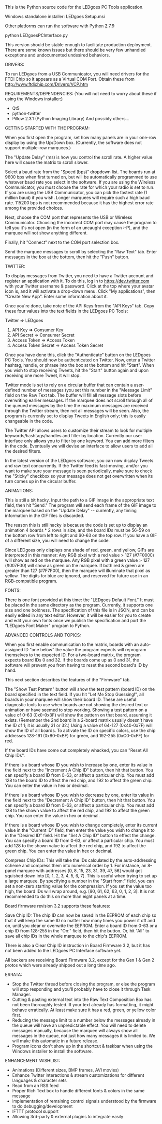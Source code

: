 This is the Python source code for the LEDgoes PC Tools application.

Windows standalone installer: LEDgoes Setup.msi

Other platforms can run the software with Python 2.7.6:

python LEDgoesPCInterface.py

This version should be stable enough to facilitate production deployment.  There are some known issues but there should be very few unhandled exceptions and undocumented undesired behaviors.

DRIVERS:

To run LEDgoes from a USB Communicator, you will need drivers for the FTDI Chip so it appears as a Virtual COM Port.  Obtain these from http://www.ftdichip.com/Drivers/VCP.htm

REQUIREMENTS/DEPENDENCIES:
(You will not need to worry about these if using the Windows installer:)

* Qt5
* python-twitter
* Pillow 2.3.1 (Python Imaging Library)
And possibly others...

GETTING STARTED WITH THE PROGRAM:

When you first open the program, set how many panels are in your one-row display by using the Up/Down box.  (Currently, the software does not support multiple-row marquees.)

The "Update Delay" (ms) is how you control the scroll rate.  A higher value here will cause the matrix to scroll slower.

Select a baud rate from the "Speed (bps)" dropdown list.  The boards run at 9600 bps when first turned on, but will be automatically programmed to use whatever baud rate you select in the software.  If you are using the Wireless Communicator, you must choose the rate for which your radio is set to run.  If you are using the USB Communicator, you can pick the fastest rate (1 million baud) if you wish.  Longer marquees will require such a high baud rate.  115200 bps is not recommended because it has the highest error rate among the provided choices.

Next, choose the COM port that represents the USB or Wireless Communicator.  Choosing the incorrect COM port may cause the program to tell you it's not open (in the form of an uncaught exception :-P), and the marquee will not show anything different.

Finally, hit "Connect" next to the COM port selection box.

Send the marquee messages to scroll by selecting the "Raw Text" tab.  Enter messages in the box at the bottom, then hit the "Push" button.

TWITTER:

To display messages from Twitter, you need to have a Twitter account and register an application with it.  To do this, log in to https://dev.twitter.com with your Twitter username & password.  Click at the top where your avatar icon is, and it will activate a drop-down menu.  Click "My applications", then "Create New App".  Enter some information about it.

Once you're done, take note of the API Keys from the "API Keys" tab.  Copy these four values into the text fields in the LEDgoes PC Tools:

Twitter => LEDgoes
1. API Key => Consumer Key
2. API Secret => Consumer Secret
3. Access Token => Access Token
4. Access Token Secret => Access Token Secret

Once you have done this, click the "Authenticate" button on the LEDgoes PC Tools.  You should now be authenticated on Twitter.  Now, enter a Twitter hashtag, handle, or phrase into the box at the bottom and hit "Start".  When you wish to stop receiving Tweets, hit the "Start" button again and upon receiving one more Tweet, it will stop.

Twitter mode is set to rely on a circular buffer that can contain a user-defined number of messages (you set this number in the "Message Limit" field on the Raw Text tab.  The buffer will fill all message slots before overwriting earlier messages.  If the marquee does not scroll through all of the queued messages by the time the maximum messages are received through the Twitter stream, then not all messages will be seen.  Also, the program is currently set to display Tweets in English only; this is easily changeable in the code.

The Twitter API allows users to customize their stream to look for multiple keywords/hashtags/handles and filter by location.  Currently our user interface only allows you to filter by one keyword.  You can add more filters in the code.  Eventually we will devise an interface to allow users to add all the desired filters.

In the latest version of the LEDgoes software, you can now display Tweets and raw text concurrently.  If the Twitter feed is fast-moving, and/or you want to make sure your message is seen periodically, make sure to check the "Sticky" checkbox so your message does not get overwritten when its turn comes up in the circular buffer.

ANIMATIONS:

This is still a bit hacky.  Input the path to a GIF image in the appropriate text field, then hit "Send."  The program will send each frame of the GIF image to the marquee based on the "Update Delay" -- currently, any timing information in the GIF files is discarded.

The reason this is still hacky is because the code is set up to display an animation 4 boards * 2 rows in size, and the board IDs must be 56-59 on the bottom row from left to right and 60-63 on the top row.  If you have a GIF of a different size, you will need to change the code.

Since LEDgoes only displays one shade of red, green, and yellow, GIFs are interpreted in this manner: Any RGB pixel with a red value > 127 (#7F0000) will show as red on the marquee.  Any RGB pixel with a green value > 127 (#007F00) will show as green on the marquee.  If both red & green are greater than 127 (#7F7F00), then the marquee will illuminate that pixel as yellow.  The digits for blue are ignored, and reserved for future use in an RGB-compatible program.

FONTS:

There is one font provided at this time: the "LEDgoes Default Font."  It must be placed in the same directory as the program.  Currently, it supports one size and one boldness.  The specification of this file is in JSON, and can be easily edited in any text editor.  However, it will be easier for you to create and edit your own fonts once we publish the specification and port the "LEDgoes Font Maker" program to Python.

ADVANCED CONTROLS AND TOPICS:

When you first enable communication to the matrix, boards with an auto-assigned ID "one below" the value the program expects will reprogram themselves to the expected ID.  For a two-board matrix, the program expects board IDs 0 and 32.  If the boards come up as 0 and 31, the software will prevent you from having to reset the second board's ID by hand.

This next section describes the features of the "Firmware" tab.

The "Show Test Pattern" button will show the test pattern (board ID) on the board specified in the text field.  If you hit "Let Me Stop Guessing!", all boards in your marquee will show their board ID.  These are useful diagnostic tools to use when boards are not showing the desired text or animation or have seemed to stop working.  Showing a test pattern on a value of 0-63 (0x0-0x3F) will show the pattern on that board, assuming it exists.  (Remember the 2nd board in a 2-board matrix usually doesn't have the ID of 1; it is usually 31 or 32.)  Using a value of 64-127 (0x40-0x7F) will show the ID of all boards.  To activate the ID on specific colors, use the chip addresses 128-191 (0x80-0xBF) for green, and 192-255 (0xC0-0xFF) for red.

If the board IDs have come out completely whacked, you can "Reset All Chip IDs".

If there is a board whose ID you wish to increase by one, enter its value in the field next to the "Increment A Chip ID" button, then hit that button.  You can specify a board ID from 0-63, or affect a particular chip.  You must add 128 to the board ID to affect the red chip, and 192 to affect the green chip.  You can enter the value in hex or decimal.

If there is a board whose ID you wish to decrease by one, enter its value in the field next to the "Decrement A Chip ID" button, then hit that button.  You can specify a board ID from 0-63, or affect a particular chip.  You must add 128 to the shown value to affect the red chip, and 192 to affect the green chip.  You can enter the value in hex or decimal.

If there is a board whose ID you wish to change completely, enter its current value in the "Current ID" field, then enter the value you wish to change it to in the "Desired ID" field.  Hit the "Set A Chip ID" button to effect the change.  You can specify a board ID from 0-63, or affect a particular chip.  You must add 128 to the shown value to affect the red chip, and 192 to affect the green chip.  You can enter the value in hex or decimal.

Compress Chip IDs:  This will take the IDs calculated by the auto-addressing scheme and compress them into numerical order by 1.  For instance, an 8-panel marquee with addresses [0, 8, 15, 23, 31, 39, 47, 56] would get squished down into [0, 1, 2, 3, 4, 5, 6, 7].  This is useful when trying to set up a large marquee.  By specifying a number in the "Start from:" field, you can set a non-zero starting value for the compression.  If you set the value too high, the board IDs will wrap around, e.g. [60, 61, 62, 63, 0, 1, 2, 3].  It is not recommended to do this on more than eight panels at a time.

Board firmware revision 3.2 supports these features:

Save Chip ID: The chip ID can now be saved in the EEPROM of each chip so that it will keep the same ID no matter how many times you power it off and on, until you clear or overwrite the EEPROM.  Enter a board ID from 0-63 or a chip ID from 128-255 in the "On:" field, then hit the button.  Or, hit "All" to save all chip IDs in the whole marquee to the chip's EEPROM.

There is also a Clear Chip ID instruction in Board Firmware 3.2, but it has not been added to the LEDgoes PC Interface software yet.

All backers are receiving Board Firmware 3.2, except for the Gen 1 & Gen 2 protos which were already shipped out a long time ago.

ERRATA:

* Stop the Twitter thread before closing the program, or else the program will stop responding and you'll probably have to close it through Task Manager.
* Cutting & pasting external text into the Raw Text Composition Box has not been thoroughly tested.  If your text already has formatting, it might behave erratically.  At least make sure it has a red, green, or yellow color first.
* Reducing the message limit to a number below the messages already in the queue will have an unpredictable effect.  You will need to delete messages manually, because the marquee will always show all messages in the queue, not just how many messages it is limited to.  We will make this automatic in a future release.
* Program icons don't show up in the shortcut & taskbar when using the Windows installer to install the software.

ENHANCEMENT WISHLIST:

* Animations (Different sizes, BMP frames, AVI movies)
* Enhance Twitter interactions & stream customizations for different languages & character sets
* Read from an RSS feed
* Proper Rich Text box to handle different fonts & colors in the same message
* Implementation of remaining control signals understood by the firmware to do debugging/development
* IFTTT protocol support
* Allowing 3rd-party & external plugins to integrate easily
